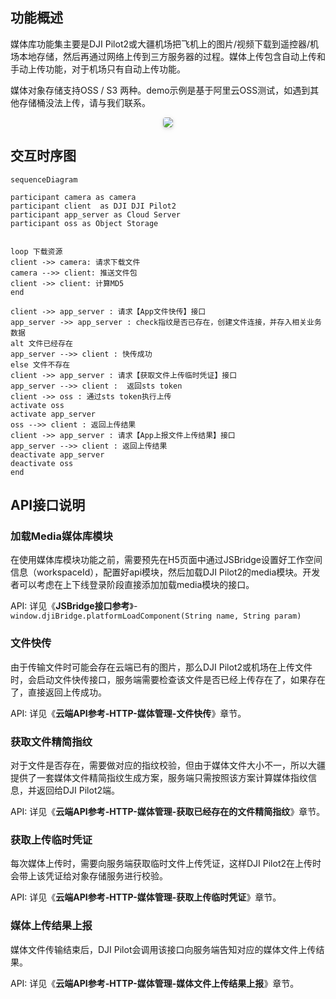 ## 功能概述

媒体库功能集主要是DJI Pilot2或大疆机场把飞机上的图片/视频下载到遥控器/机场本地存储，然后再通过网络上传到三方服务器的过程。媒体上传包含自动上传和手动上传功能，对于机场只有自动上传功能。

媒体对象存储支持OSS / S3 两种。demo示例是基于阿里云OSS测试，如遇到其他存储桶没法上传，请与我们联系。

<center>    <img style="border-radius: 0.3125em;    box-shadow: 0 2px 4px 0 rgba(34,36,38,.12),0 2px 10px 0 rgba(34,36,38,.08);"     src="https://terra-1-g.djicdn.com/84f990b0bbd145e6a3930de0c55d3b2b/admin/doc/2b7346f7-7631-404e-8bbb-0b1d99255cac.png">    <br>     </center>



## 交互时序图

```mermaid
sequenceDiagram

participant camera as camera
participant client  as DJI DJI Pilot2
participant app_server as Cloud Server
participant oss as Object Storage


loop 下载资源
client ->> camera: 请求下载文件
camera -->> client: 推送文件包
client ->> client: 计算MD5
end

client ->> app_server : 请求【App文件快传】接口
app_server ->> app_server : check指纹是否已存在，创建文件连接，并存入相关业务数据
alt 文件已经存在
app_server -->> client : 快传成功
else 文件不存在
client ->> app_server : 请求【获取文件上传临时凭证】接口
app_server -->> client :  返回sts token
client ->> oss : 通过sts token执行上传
activate oss
activate app_server
oss -->> client : 返回上传结果
client ->> app_server : 请求【App上报文件上传结果】接口
app_server -->> client : 返回上传结果
deactivate app_server
deactivate oss
end
```

## API接口说明

### 加载Media媒体库模块

在使用媒体库模块功能之前，需要预先在H5页面中通过JSBridge设置好工作空间信息（workspaceId），配置好api模块，然后加载DJI Pilot2的media模块。开发者可以考虑在上下线登录阶段直接添加加载media模块的接口。

API: 详见《**JSBridge接口参考**》-`window.djiBridge.platformLoadComponent(String name, String param)`

### 文件快传

由于传输文件时可能会存在云端已有的图片，那么DJI Pilot2或机场在上传文件时，会启动文件快传接口，服务端需要检查该文件是否已经上传存在了，如果存在了，直接返回上传成功。

API: 详见《**云端API参考-HTTP-媒体管理-文件快传**》章节。

### 获取文件精简指纹

对于文件是否存在，需要做对应的指纹校验，但由于媒体文件大小不一，所以大疆提供了一套媒体文件精简指纹生成方案，服务端只需按照该方案计算媒体指纹信息，并返回给DJI Pilot2端。

API: 详见《**云端API参考-HTTP-媒体管理-获取已经存在的文件精简指纹**》章节。

### 获取上传临时凭证

每次媒体上传时，需要向服务端获取临时文件上传凭证，这样DJI Pilot2在上传时会带上该凭证给对象存储服务进行校验。

API: 详见《**云端API参考-HTTP-媒体管理-获取上传临时凭证**》章节。

### 媒体上传结果上报

媒体文件传输结束后，DJI Pilot会调用该接口向服务端告知对应的媒体文件上传结果。

API: 详见《**云端API参考-HTTP-媒体管理-媒体文件上传结果上报**》章节。
